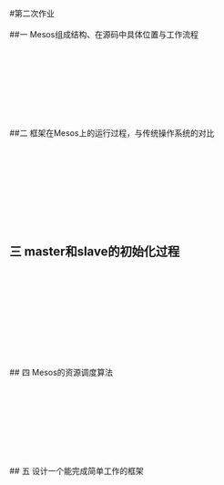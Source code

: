 #第二次作业
</br>
</br>
##一 Mesos组成结构、在源码中具体位置与工作流程
</br>
</br>
</br>
</br>
</br>
</br>
</br>
</br>
</br>
</br>
##二 框架在Mesos上的运行过程，与传统操作系统的对比
</br>
</br>
</br>
</br>
</br>
</br>
</br>
</br>
</br>
</br>
## 三 master和slave的初始化过程
</br>
</br>
</br>
</br>
</br>
</br>
</br>
</br>
</br>
</br>
## 四 Mesos的资源调度算法
</br>
</br>
</br>
</br>
</br>
</br>
</br>
</br>
</br>
</br>
## 五 设计一个能完成简单工作的框架
